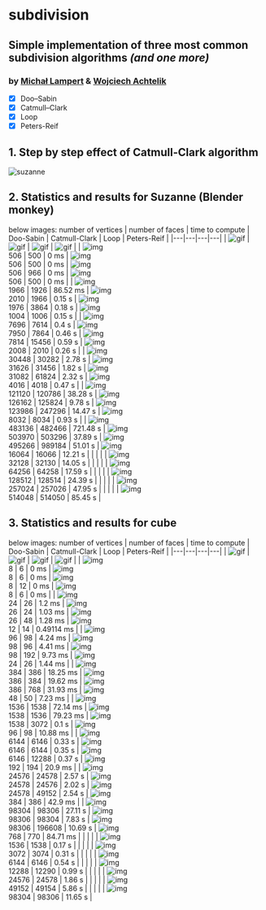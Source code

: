 # subdivision
## Simple implementation of three most common subdivision algorithms *(and one more)*
### by [Michał Lampert](https://github.com/michlampert/) & [Wojciech Achtelik](https://github.com/WojtAcht/)

- [x] Doo–Sabin
- [x] Catmull–Clark
- [x] Loop
- [x] Peters-Reif

## 1. Step by step effect of Catmull-Clark algorithm
![suzanne](suzanne_CC.gif)


## 2. Statistics and results for Suzanne (Blender monkey)
below images: number of vertices | number of faces | time to compute
| Doo-Sabin | Catmull-Clark | Loop | Peters-Reif |
|---|---|---|---|
| ![gif](gifs/suzanne_DS.gif) | ![gif](gifs/suzanne_CC.gif) | ![gif](gifs/suzanne_LOOP.gif) | ![gif](gifs/suzanne_PR.gif) |
| ![img](photos/group_photo01_L06.png) <br/> 506 \| 500 \| 0 ms | ![img](photos/group_photo01_L00.png) <br/> 506 \| 500 \| 0 ms | ![img](photos/group_photo01_L12.png) <br/> 506 \| 966 \| 0 ms | ![img](photos/group_photo01_L18.png) <br/> 506 \| 500 \| 0 ms |
| ![img](photos/group_photo01_L07.png) <br/> 1966 \| 1926 \| 86.52 ms | ![img](photos/group_photo01_L01.png) <br/> 2010 \| 1966 \| 0.15 s | ![img](photos/group_photo01_L13.png) <br/> 1976 \| 3864 \| 0.18 s | ![img](photos/group_photo01_L19.png) <br/> 1004 \| 1006 \| 0.15 s |
| ![img](photos/group_photo01_L08.png) <br/> 7696 \| 7614 \| 0.4 s | ![img](photos/group_photo01_L02.png) <br/> 7950 \| 7864 \| 0.46 s | ![img](photos/group_photo01_L14.png) <br/> 7814 \| 15456 \| 0.59 s | ![img](photos/group_photo01_L20.png) <br/> 2008 \| 2010 \| 0.26 s |
| ![img](photos/group_photo01_L09.png) <br/> 30448 \| 30282 \| 2.78 s | ![img](photos/group_photo01_L03.png) <br/> 31626 \| 31456 \| 1.82 s | ![img](photos/group_photo01_L15.png) <br/> 31082 \| 61824 \| 2.32 s | ![img](photos/group_photo01_L21.png) <br/> 4016 \| 4018 \| 0.47 s |
| ![img](photos/group_photo01_L10.png) <br/> 121120 \| 120786 \| 38.28 s | ![img](photos/group_photo01_L04.png) <br/> 126162 \| 125824 \| 9.78 s | ![img](photos/group_photo01_L16.png) <br/> 123986 \| 247296 \| 14.47 s | ![img](photos/group_photo01_L22.png) <br/> 8032 \| 8034 \| 0.93 s |
| ![img](photos/group_photo01_L11.png) <br/> 483136 \| 482466 \| 721.48 s | ![img](photos/group_photo01_L05.png) <br/> 503970 \| 503296 \| 37.89 s | ![img](photos/group_photo01_L17.png) <br/> 495266 \| 989184 \| 51.01 s | ![img](photos/group_photo01_L23.png) <br/> 16064 \| 16066 \| 12.21 s |
|   |   |   | ![img](photos/group_photo01_L24.png) <br/> 32128 \| 32130 \| 14.05 s |
|   |   |   | ![img](photos/group_photo01_L25.png) <br/> 64256 \| 64258 \| 17.59 s |
|   |   |   | ![img](photos/group_photo01_L26.png) <br/> 128512 \| 128514 \| 24.39 s |
|   |   |   | ![img](photos/group_photo01_L27.png) <br/> 257024 \| 257026 \| 47.95 s |
|   |   |   | ![img](photos/group_photo01_L28.png) <br/> 514048 \| 514050 \| 85.45 s |

## 3. Statistics and results for cube
below images: number of vertices | number of faces | time to compute
| Doo-Sabin | Catmull-Clark | Loop | Peters-Reif |
|---|---|---|---|
| ![gif](gifs/cube_DS1.gif) | ![gif](gifs/cube_CC1.gif) | ![gif](gifs/cube_LOOP1.gif) | ![gif](gifs/cube_PR1.gif) |
| ![img](photos/group_photo00_L08.png) <br/> 8 \| 6 \| 0 ms | ![img](photos/group_photo00_L00.png) <br/> 8 \| 6 \| 0 ms | ![img](photos/group_photo00_L16.png) <br/> 8 \| 12 \| 0 ms | ![img](photos/group_photo00_L24.png) <br/> 8 \| 6 \| 0 ms |
| ![img](photos/group_photo00_L09.png) <br/> 24 \| 26 \| 1.2 ms | ![img](photos/group_photo00_L01.png) <br/> 26 \| 24 \| 1.03 ms | ![img](photos/group_photo00_L17.png) <br/> 26 \| 48 \| 1.28 ms | ![img](photos/group_photo00_L25.png) <br/> 12 \| 14 \| 0.49114 ms |
| ![img](photos/group_photo00_L10.png) <br/> 96 \| 98 \| 4.24 ms | ![img](photos/group_photo00_L02.png) <br/> 98 \| 96 \| 4.41 ms | ![img](photos/group_photo00_L18.png) <br/> 98 \| 192 \| 9.73 ms | ![img](photos/group_photo00_L26.png) <br/> 24 \| 26 \| 1.44 ms |
| ![img](photos/group_photo00_L11.png) <br/> 384 \| 386 \| 18.25 ms | ![img](photos/group_photo00_L03.png) <br/> 386 \| 384 \| 19.62 ms | ![img](photos/group_photo00_L19.png) <br/> 386 \| 768 \| 31.93 ms | ![img](photos/group_photo00_L27.png) <br/> 48 \| 50 \| 7.23 ms |
| ![img](photos/group_photo00_L12.png) <br/> 1536 \| 1538 \| 72.14 ms | ![img](photos/group_photo00_L04.png) <br/> 1538 \| 1536 \| 79.23 ms | ![img](photos/group_photo00_L20.png) <br/> 1538 \| 3072 \| 0.1 s | ![img](photos/group_photo00_L28.png) <br/> 96 \| 98 \| 10.88 ms |
| ![img](photos/group_photo00_L13.png) <br/> 6144 \| 6146 \| 0.33 s | ![img](photos/group_photo00_L05.png) <br/> 6146 \| 6144 \| 0.35 s | ![img](photos/group_photo00_L21.png) <br/> 6146 \| 12288 \| 0.37 s | ![img](photos/group_photo00_L29.png) <br/> 192 \| 194 \| 20.9 ms |
| ![img](photos/group_photo00_L14.png) <br/> 24576 \| 24578 \| 2.57 s | ![img](photos/group_photo00_L06.png) <br/> 24578 \| 24576 \| 2.02 s | ![img](photos/group_photo00_L22.png) <br/> 24578 \| 49152 \| 2.54 s | ![img](photos/group_photo00_L30.png) <br/> 384 \| 386 \| 42.9 ms |
| ![img](photos/group_photo00_L15.png) <br/> 98304 \| 98306 \| 27.11 s | ![img](photos/group_photo00_L07.png) <br/> 98306 \| 98304 \| 7.83 s | ![img](photos/group_photo00_L23.png) <br/> 98306 \| 196608 \| 10.69 s | ![img](photos/group_photo00_L31.png) <br/> 768 \| 770 \| 84.71 ms |
|   |   |   | ![img](photos/group_photo00_L32.png) <br/> 1536 \| 1538 \| 0.17 s |
|   |   |   | ![img](photos/group_photo00_L33.png) <br/> 3072 \| 3074 \| 0.31 s |
|   |   |   | ![img](photos/group_photo00_L34.png) <br/> 6144 \| 6146 \| 0.54 s |
|   |   |   | ![img](photos/group_photo00_L35.png) <br/> 12288 \| 12290 \| 0.99 s |
|   |   |   | ![img](photos/group_photo00_L36.png) <br/> 24576 \| 24578 \| 1.86 s |
|   |   |   | ![img](photos/group_photo00_L37.png) <br/> 49152 \| 49154 \| 5.86 s |
|   |   |   | ![img](photos/group_photo00_L38.png) <br/> 98304 \| 98306 \| 11.65 s |
